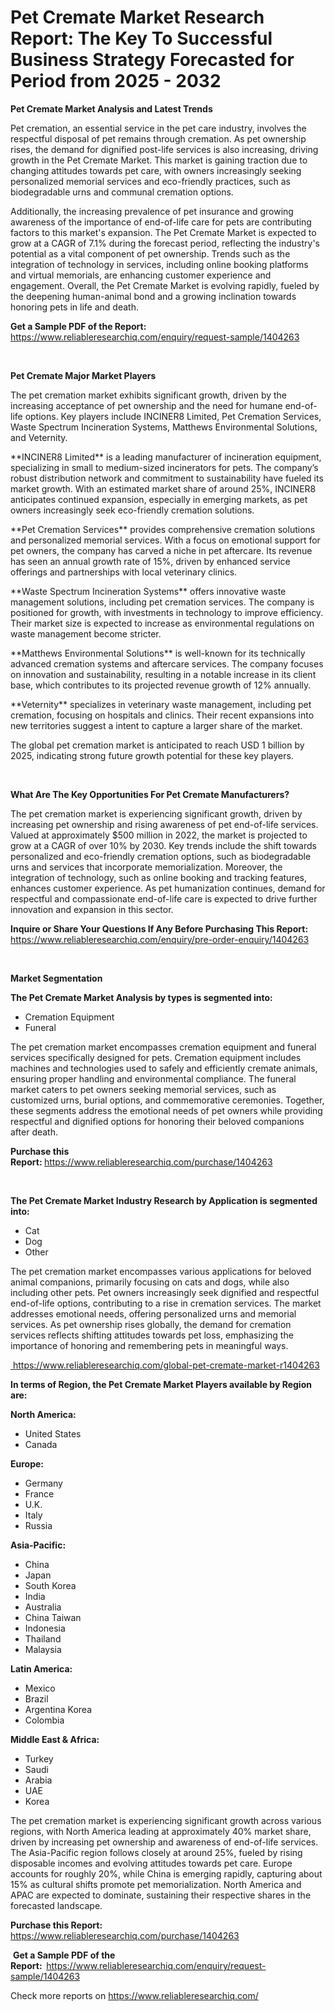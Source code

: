 <p><h1>Pet Cremate Market Research Report: The Key To Successful Business Strategy Forecasted for Period from 2025 - 2032</h1></p><p><strong>Pet Cremate Market Analysis and Latest Trends</strong></p>
<p><p>Pet cremation, an essential service in the pet care industry, involves the respectful disposal of pet remains through cremation. As pet ownership rises, the demand for dignified post-life services is also increasing, driving growth in the Pet Cremate Market. This market is gaining traction due to changing attitudes towards pet care, with owners increasingly seeking personalized memorial services and eco-friendly practices, such as biodegradable urns and communal cremation options. </p><p>Additionally, the increasing prevalence of pet insurance and growing awareness of the importance of end-of-life care for pets are contributing factors to this market's expansion. The Pet Cremate Market is expected to grow at a CAGR of 7.1% during the forecast period, reflecting the industry's potential as a vital component of pet ownership. Trends such as the integration of technology in services, including online booking platforms and virtual memorials, are enhancing customer experience and engagement. Overall, the Pet Cremate Market is evolving rapidly, fueled by the deepening human-animal bond and a growing inclination towards honoring pets in life and death.</p></p>
<p><strong>Get a Sample PDF of the Report:&nbsp;</strong> <a href="https://www.reliableresearchiq.com/enquiry/request-sample/1404263?utm_campaign=1877&utm_medium=2&utm_source=Github&utm_content=ia&utm_term=13012025&utm_id=pet-cremate">https://www.reliableresearchiq.com/enquiry/request-sample/1404263</a></p>
<p>&nbsp;</p>
<p><strong>Pet Cremate Major Market Players</strong></p>
<p><p>The pet cremation market exhibits significant growth, driven by the increasing acceptance of pet ownership and the need for humane end-of-life options. Key players include INCINER8 Limited, Pet Cremation Services, Waste Spectrum Incineration Systems, Matthews Environmental Solutions, and Veternity.</p><p>**INCINER8 Limited** is a leading manufacturer of incineration equipment, specializing in small to medium-sized incinerators for pets. The company’s robust distribution network and commitment to sustainability have fueled its market growth. With an estimated market share of around 25%, INCINER8 anticipates continued expansion, especially in emerging markets, as pet owners increasingly seek eco-friendly cremation solutions.</p><p>**Pet Cremation Services** provides comprehensive cremation solutions and personalized memorial services. With a focus on emotional support for pet owners, the company has carved a niche in pet aftercare. Its revenue has seen an annual growth rate of 15%, driven by enhanced service offerings and partnerships with local veterinary clinics.</p><p>**Waste Spectrum Incineration Systems** offers innovative waste management solutions, including pet cremation services. The company is positioned for growth, with investments in technology to improve efficiency. Their market size is expected to increase as environmental regulations on waste management become stricter.</p><p>**Matthews Environmental Solutions** is well-known for its technically advanced cremation systems and aftercare services. The company focuses on innovation and sustainability, resulting in a notable increase in its client base, which contributes to its projected revenue growth of 12% annually.</p><p>**Veternity** specializes in veterinary waste management, including pet cremation, focusing on hospitals and clinics. Their recent expansions into new territories suggest a intent to capture a larger share of the market.</p><p>The global pet cremation market is anticipated to reach USD 1 billion by 2025, indicating strong future growth potential for these key players.</p></p>
<p>&nbsp;</p>
<p><strong>What Are The Key Opportunities For Pet Cremate Manufacturers?</strong></p>
<p><p>The pet cremation market is experiencing significant growth, driven by increasing pet ownership and rising awareness of pet end-of-life services. Valued at approximately $500 million in 2022, the market is projected to grow at a CAGR of over 10% by 2030. Key trends include the shift towards personalized and eco-friendly cremation options, such as biodegradable urns and services that incorporate memorialization. Moreover, the integration of technology, such as online booking and tracking features, enhances customer experience. As pet humanization continues, demand for respectful and compassionate end-of-life care is expected to drive further innovation and expansion in this sector.</p></p>
<p><strong>Inquire or Share Your Questions If Any Before Purchasing This Report:</strong> <a href="https://www.reliableresearchiq.com/enquiry/pre-order-enquiry/1404263?utm_campaign=1877&utm_medium=2&utm_source=Github&utm_content=ia&utm_term=13012025&utm_id=pet-cremate">https://www.reliableresearchiq.com/enquiry/pre-order-enquiry/1404263</a></p>
<p>&nbsp;</p>
<p><strong>Market Segmentation</strong></p>
<p><strong>The Pet Cremate Market Analysis by types is segmented into:</strong></p>
<p><ul><li>Cremation Equipment</li><li>Funeral</li></ul></p>
<p><p>The pet cremation market encompasses cremation equipment and funeral services specifically designed for pets. Cremation equipment includes machines and technologies used to safely and efficiently cremate animals, ensuring proper handling and environmental compliance. The funeral market caters to pet owners seeking memorial services, such as customized urns, burial options, and commemorative ceremonies. Together, these segments address the emotional needs of pet owners while providing respectful and dignified options for honoring their beloved companions after death.</p></p>
<p><strong>Purchase this Report:&nbsp;</strong><a href="https://www.reliableresearchiq.com/purchase/1404263?utm_campaign=1877&utm_medium=2&utm_source=Github&utm_content=ia&utm_term=13012025&utm_id=pet-cremate">https://www.reliableresearchiq.com/purchase/1404263</a></p>
<p>&nbsp;</p>
<p><strong>The Pet Cremate Market Industry Research by Application is segmented into:</strong></p>
<p><ul><li>Cat</li><li>Dog</li><li>Other</li></ul></p>
<p><p>The pet cremation market encompasses various applications for beloved animal companions, primarily focusing on cats and dogs, while also including other pets. Pet owners increasingly seek dignified and respectful end-of-life options, contributing to a rise in cremation services. The market addresses emotional needs, offering personalized urns and memorial services. As pet ownership rises globally, the demand for cremation services reflects shifting attitudes towards pet loss, emphasizing the importance of honoring and remembering pets in meaningful ways. </p></p>
<p><a href="https://www.reliableresearchiq.com/global-pet-cremate-market-r1404263?utm_campaign=1877&utm_medium=2&utm_source=Github&utm_content=ia&utm_term=13012025&utm_id=pet-cremate">&nbsp;https://www.reliableresearchiq.com/global-pet-cremate-market-r1404263</a></p>
<p><strong>In terms of Region, the Pet Cremate Market Players available by Region are:</strong></p>
<p>
    <p> <strong> North America: </strong>
        <ul>
            <li>United States</li>
            <li>Canada</li>
        </ul>
        </p> 
    <p> <strong> Europe: </strong>
        <ul>
            <li>Germany</li>
            <li>France</li>
            <li>U.K.</li>
            <li>Italy</li>
            <li>Russia</li>
        </ul>
        </p> 
    <p> <strong> Asia-Pacific: </strong>
        <ul>
            <li>China</li>
            <li>Japan</li>
            <li>South Korea</li>
            <li>India</li>
            <li>Australia</li>
            <li>China Taiwan</li>
            <li>Indonesia</li>
            <li>Thailand</li>
            <li>Malaysia</li>
        </ul>
        </p> 
    <p> <strong> Latin America: </strong>
        <ul>
            <li>Mexico</li>
            <li>Brazil</li>
            <li>Argentina Korea</li>
            <li>Colombia</li>
        </ul>
        </p> 
    <p> <strong> Middle East & Africa: </strong>
        <ul>
            <li>Turkey</li>
            <li>Saudi</li>
            <li>Arabia</li>
            <li>UAE</li>
            <li>Korea</li>
        </ul>
    </p>
    </p>
<p><p>The pet cremation market is experiencing significant growth across various regions, with North America leading at approximately 40% market share, driven by increasing pet ownership and awareness of end-of-life services. The Asia-Pacific region follows closely at around 25%, fueled by rising disposable incomes and evolving attitudes towards pet care. Europe accounts for roughly 20%, while China is emerging rapidly, capturing about 15% as cultural shifts promote pet memorialization. North America and APAC are expected to dominate, sustaining their respective shares in the forecasted landscape.</p></p>
<p><strong>Purchase this Report: </strong><a href="https://www.reliableresearchiq.com/purchase/1404263?utm_campaign=1877&utm_medium=2&utm_source=Github&utm_content=ia&utm_term=13012025&utm_id=pet-cremate">https://www.reliableresearchiq.com/purchase/1404263</a></p>
<p>&nbsp;<strong>Get a Sample PDF of the Report:&nbsp;&nbsp;</strong><a href="https://www.reliableresearchiq.com/enquiry/request-sample/1404263?utm_campaign=1877&utm_medium=2&utm_source=Github&utm_content=ia&utm_term=13012025&utm_id=pet-cremate">https://www.reliableresearchiq.com/enquiry/request-sample/1404263</a></p>
<p><strong></strong></p>
<p>Check more reports on <a href="https://www.reliableresearchiq.com/?utm_campaign=1877&utm_medium=2&utm_source=Github&utm_content=ia&utm_term=13012025&utm_id=pet-cremate">https://www.reliableresearchiq.com/</a></p>